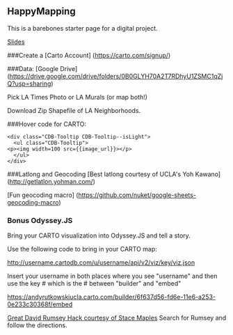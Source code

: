 ## HappyMapping
This is a barebones starter page for a digital project. 

[Slides](https://slides.com/andyrutkowski/deck/live)

###Create a [Carto Account] (https://carto.com/signup/)

###Data:
[Google Drive] (https://drive.google.com/drive/folders/0B0GLYH70A2T7RDhyU1ZSMC1qZjQ?usp=sharing)

Pick LA Times Photo or LA Murals (or map both!)

Download Zip Shapefile of LA Neighborhoods.

 
###Hover code for CARTO:  
```
<div class="CDB-Tooltip CDB-Tooltip--isLight">
  <ul class="CDB-Tooltip">
<p><img width=100 src={{image_url}}></p>
  </ul>
</div>
```

###Latlong and Geocoding
[Best latlong courtesy of UCLA's Yoh Kawano] (http://getlatlon.yohman.com/)

[Fun geocoding macro] (https://github.com/nuket/google-sheets-geocoding-macro)

### Bonus Odyssey.JS
Bring your CARTO visualization into Odyssey.JS and tell a story.

Use the following code to bring in your CARTO map:

http://username.cartodb.com/u/username/api/v2/viz/key/viz.json

Insert your username in both places where you see "username" and then use the key # which is the # between "builder" and "embed"

https://andyrutkowskiucla.carto.com/builder/6f637d56-fd6e-11e6-a253-0e233c30368f/embed

[Great David Rumsey Hack courtesy of Stace Maples](http://mapninja.github.io/CartoDB_Odyssey_Tutorial_for_Story_Maps/) Search for Rumsey and follow the directions.



